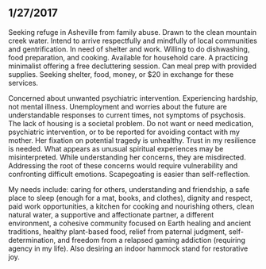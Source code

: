 ## 1/27/2017

Seeking refuge in Asheville from family abuse. Drawn to the clean mountain creek water. Intend to arrive respectfully and mindfully of local communities and gentrification. In need of shelter and work. Willing to do dishwashing, food preparation, and cooking. Available for household care. A practicing minimalist offering a free decluttering session. Can meal prep with provided supplies. Seeking shelter, food, money, or $20 in exchange for these services.

Concerned about unwanted psychiatric intervention. Experiencing hardship, not mental illness. Unemployment and worries about the future are understandable responses to current times, not symptoms of psychosis. The lack of housing is a societal problem. Do not want or need medication, psychiatric intervention, or to be reported for avoiding contact with my mother. Her fixation on potential tragedy is unhealthy. Trust in my resilience is needed. What appears as unusual spiritual experiences may be misinterpreted. While understanding her concerns, they are misdirected. Addressing the root of these concerns would require vulnerability and confronting difficult emotions. Scapegoating is easier than self-reflection.

My needs include: caring for others, understanding and friendship, a safe place to sleep (enough for a mat, books, and clothes), dignity and respect, paid work opportunities, a kitchen for cooking and nourishing others, clean natural water, a supportive and affectionate partner, a different environment, a cohesive community focused on Earth healing and ancient traditions, healthy plant-based food, relief from paternal judgment, self-determination, and freedom from a relapsed gaming addiction (requiring agency in my life). Also desiring an indoor hammock stand for restorative joy.